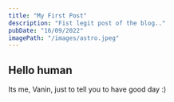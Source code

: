 ```yaml
---
title: "My First Post"
description: "Fist legit post of the blog.."
pubDate: "16/09/2022"
imagePath: "/images/astro.jpeg"
---
```


## Hello human

Its me, Vanin, just to tell you to have good day :)
